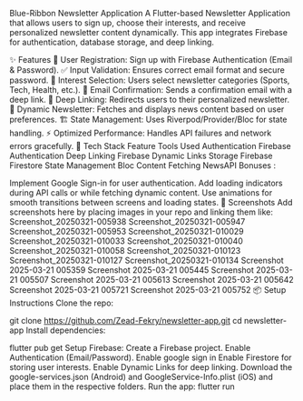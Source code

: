  
Blue-Ribbon
Newsletter Application A Flutter-based Newsletter Application that allows users to sign up, choose their interests, and receive personalized newsletter content dynamically. This app integrates Firebase for authentication, database storage, and deep linking.

✨ Features 🔐 User Registration: Sign up with Firebase Authentication (Email & Password). ✅ Input Validation: Ensures correct email format and secure password. 🎯 Interest Selection: Users select newsletter categories (Sports, Tech, Health, etc.). 📧 Email Confirmation: Sends a confirmation email with a deep link. 🔗 Deep Linking: Redirects users to their personalized newsletter. 📰 Dynamic Newsletter: Fetches and displays news content based on user preferences. 🏗 State Management: Uses Riverpod/Provider/Bloc for state handling. ⚡ Optimized Performance: Handles API failures and network errors gracefully. 🚀 Tech Stack Feature Tools Used Authentication Firebase Authentication Deep Linking Firebase Dynamic Links
Storage Firebase Firestore State Management Bloc Content Fetching NewsAPI Bonuses :

Implement Google Sign-in for user authentication.
Add loading indicators during API calls or while fetching dynamic content.
Use animations for smooth transitions between screens and loading states. 📸 Screenshots Add screenshots here by placing images in your repo and linking them like: Screenshot_20250321-005938 Screenshot_20250321-005947 Screenshot_20250321-005953 Screenshot_20250321-010029 Screenshot_20250321-010033 Screenshot_20250321-010040 Screenshot_20250321-010058 Screenshot_20250321-010123 Screenshot_20250321-010127 Screenshot_20250321-010134 Screenshot 2025-03-21 005359 Screenshot 2025-03-21 005445 Screenshot 2025-03-21 005507 Screenshot 2025-03-21 005613 Screenshot 2025-03-21 005642 Screenshot 2025-03-21 005721 Screenshot 2025-03-21 005752
📦 Setup Instructions Clone the repo:

git clone https://github.com/Zead-Fekry/newsletter-app.git cd newsletter-app Install dependencies:

flutter pub get Setup Firebase: Create a Firebase project. Enable Authentication (Email/Password). Enable google sign in Enable Firestore for storing user interests. Enable Dynamic Links for deep linking. Download the google-services.json (Android) and GoogleService-Info.plist (iOS) and place them in the respective folders. Run the app: flutter run
